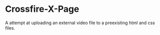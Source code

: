 # Crossfire-X-Page
A attempt at uploading an external video file to a preexisting html and css files.
